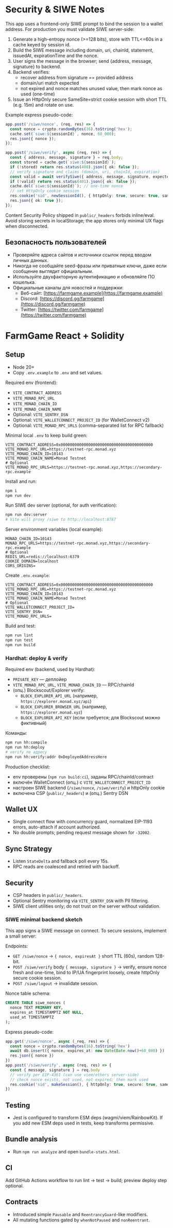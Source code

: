 # Security & SIWE Notes

This app uses a frontend-only SIWE prompt to bind the session to a wallet address. For production you must validate SIWE server-side:

1. Generate a high-entropy nonce (>=128 bits), store with TTL<=60s in a cache keyed by session id.
2. Build the SIWE message including domain, uri, chainId, statement, issuedAt, expirationTime and the nonce.
3. User signs the message in the browser; send {address, message, signature} to backend.
4. Backend verifies:
   - recover address from signature == provided address
   - domain/uri match expected
   - not expired and nonce matches unused value, then mark nonce as used (one-time)
5. Issue an HttpOnly secure SameSite=strict cookie session with short TTL (e.g. 15m) and rotate on use.

Example express pseudo-code:

```ts
app.post('/siwe/nonce', (req, res) => {
  const nonce = crypto.randomBytes(16).toString('hex');
  cache.set(`siwe:${sessionId}`, nonce, 60_000);
  res.json({ nonce });
});

app.post('/siwe/verify', async (req, res) => {
  const { address, message, signature } = req.body;
  const stored = cache.get(`siwe:${sessionId}`);
  if (!stored) return res.status(400).json({ ok: false });
  // verify signature and claims (domain, uri, chainId, expiration)
  const valid = await verifySiwe({ address, message, signature, expectedNonce: stored });
  if (!valid) return res.status(401).json({ ok: false });
  cache.del(`siwe:${sessionId}`); // one-time nonce
  // set HttpOnly cookie session
  res.cookie('sid', newSessionId(), { httpOnly: true, secure: true, sameSite: 'strict', maxAge: 15 * 60_000 });
  res.json({ ok: true });
});
```

Content Security Policy shipped in `public/_headers` forbids inline/eval. Avoid storing secrets in localStorage; the app stores only minimal UX flags when disconnected.

## Безопасность пользователей

- Проверяйте адреса сайтов и источники ссылок перед вводом личных данных.
- Никогда не сообщайте seed-фразы или приватные ключи, даже если сообщение выглядит официальным.
- Используйте двухфакторную аутентификацию и обновляйте ПО кошелька.
- Официальные каналы для новостей и поддержки:
  - Веб-сайт: [https://farmgame.example](https://farmgame.example)
  - Discord: [https://discord.gg/farmgame](https://discord.gg/farmgame)
  - Twitter: [https://twitter.com/farmgame](https://twitter.com/farmgame)

# FarmGame React + Solidity

## Setup
- Node 20+
- Copy `.env.example` to `.env` and set values.

Required env (frontend):
- `VITE_CONTRACT_ADDRESS`
- `VITE_MONAD_RPC_URL`
- `VITE_MONAD_CHAIN_ID`
- `VITE_MONAD_CHAIN_NAME`
- Optional: `VITE_SENTRY_DSN`
- Optional: `VITE_WALLETCONNECT_PROJECT_ID` (for WalletConnect v2)
- Optional: `VITE_MONAD_RPC_URLS` (comma-separated list for RPC fallback)

Minimal local `.env` to keep build green:
```
VITE_CONTRACT_ADDRESS=0x0000000000000000000000000000000000000000
VITE_MONAD_RPC_URL=https://testnet-rpc.monad.xyz
VITE_MONAD_CHAIN_ID=10143
VITE_MONAD_CHAIN_NAME=Monad Testnet
# Optional
VITE_MONAD_RPC_URLS=https://testnet-rpc.monad.xyz,https://secondary-rpc.example
```

Install and run:
```bash
npm i
npm run dev
```

Run SIWE dev server (optional, for auth verification):
```bash
npm run dev:server
# Vite will proxy /siwe to http://localhost:8787
```

Server environment variables (local example):

```
MONAD_CHAIN_ID=10143
MONAD_RPC_URLS=https://testnet-rpc.monad.xyz,https://secondary-rpc.example
# Optional
REDIS_URL=redis://localhost:6379
COOKIE_DOMAIN=localhost
CORS_ORIGINS=
```

Create `.env.example`:
```env
VITE_CONTRACT_ADDRESS=0x0000000000000000000000000000000000000000
VITE_MONAD_RPC_URL=https://testnet-rpc.monad.xyz
VITE_MONAD_CHAIN_ID=10143
VITE_MONAD_CHAIN_NAME=Monad Testnet
# Optional
VITE_WALLETCONNECT_PROJECT_ID=
VITE_SENTRY_DSN=
VITE_MONAD_RPC_URLS=
```

Build and test:
```bash
npm run lint
npm run test
npm run build
```

### Hardhat: deploy & verify

Required env (backend, used by Hardhat):
- `PRIVATE_KEY` — деплойер
- `VITE_MONAD_RPC_URL`, `VITE_MONAD_CHAIN_ID` — RPC/chainId
- (опц.) Blockscout/Explorer verify:
  - `BLOCK_EXPLORER_API_URL` (например, `https://explorer.monad.xyz/api`)
  - `BLOCK_EXPLORER_BROWSER_URL` (например, `https://explorer.monad.xyz`)
  - `BLOCK_EXPLORER_API_KEY` (если требуется; для Blockscout можно фиктивный)

Команды:
```bash
npm run hh:compile
npm run hh:deploy
# verify по адресу
npm run hh:verify:addr 0xDeployedAddressHere
```

Production checklist:
- env проверены (`npm run build:ci`), заданы RPC/chainId/contract
- включён WalletConnect (опц.) с `VITE_WALLETCONNECT_PROJECT_ID`
- настроен SIWE backend (`/siwe/nonce`, `/siwe/verify`) и httpOnly cookie
- включена CSP (`public/_headers`) и (опц.) Sentry DSN

## Wallet UX
- Single connect flow with concurrency guard, normalized EIP-1193 errors, auto-attach if account authorized.
- No double prompts; pending request message shown for `-32002`.

## Sync Strategy
- Listen `StateDelta` and fallback poll every 15s.
- RPC reads are coalesced and retried with backoff.

## Security
- CSP headers in `public/_headers`.
- Optional Sentry monitoring via `VITE_SENTRY_DSN` with PII filtering.
- SIWE client utilities only; do not trust on the server without validation.

### SIWE minimal backend sketch
This app signs a SIWE message on connect. To secure sessions, implement a small server:

Endpoints:
- `GET /siwe/nonce` → `{ nonce, expiresAt }` short TTL (60s), random 128-bit.
- `POST /siwe/verify` body `{ message, signature }` → verify, ensure nonce fresh and one-time, bind to IP/UA fingerprint loosely, create httpOnly secure cookie session.
- `POST /siwe/logout` → invalidate session.

Nonce table schema:
```sql
CREATE TABLE siwe_nonces (
  nonce TEXT PRIMARY KEY,
  expires_at TIMESTAMPTZ NOT NULL,
  used_at TIMESTAMPTZ
);
```

Express pseudo-code:
```ts
app.get('/siwe/nonce', async (_req, res) => {
  const nonce = crypto.randomBytes(16).toString('hex')
  await db.insert({ nonce, expires_at: new Date(Date.now()+60_000) })
  res.json({ nonce })
})
app.post('/siwe/verify', async (req, res) => {
  const { message, signature } = req.body
  // verify per EIP-4361 (can use viem/ethers server-side)
  // check nonce exists, not used, not expired; then mark used
  res.cookie('sid', makeSession(), { httpOnly: true, secure: true, sameSite: 'lax' }).sendStatus(204)
})
```

## Testing
- Jest is configured to transform ESM deps (wagmi/viem/RainbowKit). If you add new ESM deps used in tests, keep transforms permissive.

## Bundle analysis
- Run `npm run analyze` and open `bundle-stats.html`.

## CI
Add GitHub Actions workflow to run lint → test → build; preview deploy step optional.

## Contracts
- Introduced simple `Pausable` and `ReentrancyGuard`-like modifiers.
- All mutating functions gated by `whenNotPaused` and `nonReentrant`.


